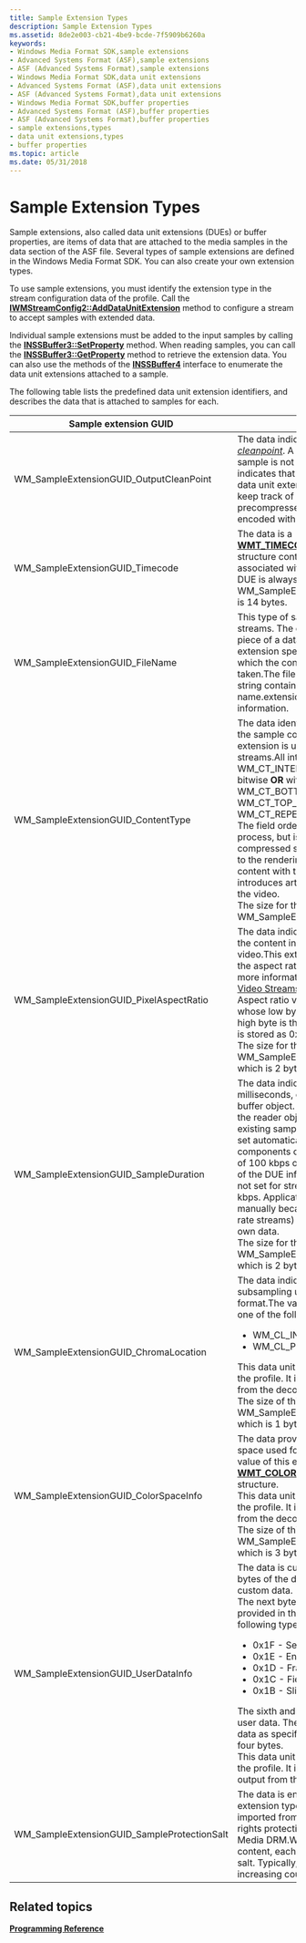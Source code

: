 ```yaml
---
title: Sample Extension Types
description: Sample Extension Types
ms.assetid: 8de2e003-cb21-4be9-bcde-7f5909b6260a
keywords:
- Windows Media Format SDK,sample extensions
- Advanced Systems Format (ASF),sample extensions
- ASF (Advanced Systems Format),sample extensions
- Windows Media Format SDK,data unit extensions
- Advanced Systems Format (ASF),data unit extensions
- ASF (Advanced Systems Format),data unit extensions
- Windows Media Format SDK,buffer properties
- Advanced Systems Format (ASF),buffer properties
- ASF (Advanced Systems Format),buffer properties
- sample extensions,types
- data unit extensions,types
- buffer properties
ms.topic: article
ms.date: 05/31/2018
---
```


# Sample Extension Types

Sample extensions, also called data unit extensions (DUEs) or buffer properties, are items of data that are attached to the media samples in the data section of the ASF file. Several types of sample extensions are defined in the Windows Media Format SDK. You can also create your own extension types.

To use sample extensions, you must identify the extension type in the stream configuration data of the profile. Call the [**IWMStreamConfig2::AddDataUnitExtension**](/previous-versions/windows/desktop/api/Wmsdkidl/nf-wmsdkidl-iwmstreamconfig2-adddataunitextension) method to configure a stream to accept samples with extended data.

Individual sample extensions must be added to the input samples by calling the [**INSSBuffer3::SetProperty**](/previous-versions/windows/desktop/api/Wmsbuffer/nf-wmsbuffer-inssbuffer3-setproperty) method. When reading samples, you can call the [**INSSBuffer3::GetProperty**](/previous-versions/windows/desktop/api/Wmsbuffer/nf-wmsbuffer-inssbuffer3-getproperty) method to retrieve the extension data. You can also use the methods of the [**INSSBuffer4**](/previous-versions/windows/desktop/api/wmsbuffer/nn-wmsbuffer-inssbuffer4) interface to enumerate the data unit extensions attached to a sample.

The following table lists the predefined data unit extension identifiers, and describes the data that is attached to samples for each.



<table>
<colgroup>
<col style="width: 50%" />
<col style="width: 50%" />
</colgroup>
<thead>
<tr class="header">
<th>Sample extension GUID</th>
<th>Description</th>
</tr>
</thead>
<tbody>
<tr class="odd">
<td>WM_SampleExtensionGUID_OutputCleanPoint</td>
<td>The data indicates whether the sample is a <a href="wmformat-glossary.md"><em>cleanpoint</em></a>. A value of zero indicates that the sample is not a cleanpoint. A non-zero value indicates that it is a cleanpoint. This sample data unit extension (DUE) type is used to keep track of cleanpoints when writing precompressed media streams that were encoded with third-party codecs.</td>
</tr>
<tr class="even">
<td>WM_SampleExtensionGUID_Timecode</td>
<td>The data is a <a href="/previous-versions/windows/desktop/api/wmsdkidl/ns-wmsdkidl-wmt_timecode_extension_data"><strong>WMT_TIMECODE_EXTENSION_DATA</strong></a> structure containing SMPTE time code data associated with the sample.The size for this DUE is always WM_SampleExtension_Timecode_Size, which is 14 bytes.<br/></td>
</tr>
<tr class="odd">
<td>WM_SampleExtensionGUID_FileName</td>
<td>This type of sample extension is used for file streams. The data in a file stream sample is a piece of a data file. The data in the sample extension specifies the name of the file from which the content in the sample was taken.The file name is a wide-character string containing the file name in name.extension format without any path information.<br/></td>
</tr>
<tr class="even">
<td>WM_SampleExtensionGUID_ContentType</td>
<td>The data identifies the type of content that the sample contains. This type of sample extension is used with interlaced video streams.All interlaced content uses the WM_CT_INTERLACED flag combined by a bitwise <strong>OR</strong> with either WM_CT_BOTTOM_FIELD_FIRST, WM_CT_TOP_FIELD_FIRST, or WM_CT_REPEAT_FIRST_FIELD.<br/> The field order is not used in the encoding process, but is maintained with the compressed samples so that it can be passed to the rendering hardware. Playing interlaced content with the incorrect field order introduces artifacts such as motion jitter in the video.<br/> The size for this DUE is always WM_SampleExtension_ContentType_Size.<br/></td>
</tr>
<tr class="odd">
<td>WM_SampleExtensionGUID_PixelAspectRatio</td>
<td>The data indicates the pixel aspect ratio of the content in the sample. This applies only to video.This extension type is used to identify the aspect ratio of non-square pixels. For more information, see <a href="to-read-and-write-video-streams-with-non-square-pixels.md">To Read and Write Video Streams with Non-Square Pixels</a>.<br/> Aspect ratio values are stored as a word whose low byte is the X aspect and whose high byte is the Y aspect. For example, 16:9 is stored as 0x0910.<br/> The size for this DUE is always WM_SampleExtension_PixelAspectRatio_Size, which is 2 bytes.<br/></td>
</tr>
<tr class="even">
<td>WM_SampleExtensionGUID_SampleDuration</td>
<td>The data indicates the duration, in milliseconds, of the sample contained in the buffer object. On playback, if this DUE is set the reader object will use it to overwrite the existing sample duration value.This DUE is set automatically by the SDK run-time components on video streams with bit rates of 100 kbps or greater, where the overhead of the DUE information is not significant. It is not set for streams with bit rates under 100 kbps. Applications should not set this DUE manually because the writer (on high-bit-rate streams) will overwrite the value with its own data.<br/> The size for this DUE is always WM_SampleExtension_SampleDuration_Size, which is 2 bytes.<br/></td>
</tr>
<tr class="odd">
<td>WM_SampleExtensionGUID_ChromaLocation</td>
<td>The data indicates the type of chroma subsampling used in the I420 video format.The value of this extension is set to one of the follow values:<br/>
<ul>
<li>WM_CL_INTERLACED420</li>
<li>WM_CL_PROGRESSIVE420</li>
</ul>
This data unit extension is not configured in the profile. It is included in samples output from the decoder.<br/> The size of this DUE is always WM_SampleExtension_ChromaLocation_Size, which is 1 byte.<br/></td>
</tr>
<tr class="even">
<td>WM_SampleExtensionGUID_ColorSpaceInfo</td>
<td>The data provides information about the color space used for the current video frame.The value of this extension is a <a href="/previous-versions/windows/desktop/api/wmsdkidl/ns-wmsdkidl-wmt_colorspaceinfo_extension_data"><strong>WMT_COLORSPACEINFO_EXTENSION_DATA</strong></a> structure.<br/> This data unit extension is not configured in the profile. It is included in samples output from the decoder.<br/> The size of this DUE is always WM_SampleExtension_ColorSpaceInfo_Size, which is 3 bytes.<br/></td>
</tr>
<tr class="odd">
<td>WM_SampleExtensionGUID_UserDataInfo</td>
<td>The data is custom user data.The first four bytes of the data contain the size of the custom data.<br/> The next byte contains the type of user data provided in the sample extension. The following types are supported:<br/>
<ul>
<li>0x1F - Sequence level user data</li>
<li>0x1E - Entry-point level user data</li>
<li>0x1D - Frame level user data</li>
<li>0x1C - Field level user data</li>
<li>0x1B - Slice level user data</li>
</ul>
The sixth and subsequent bytes contain the user data. There are as many bytes of user data as specified by the number in the first four bytes.<br/> This data unit extension is not configured in the profile. It is included in samples that are output from the decoder.<br/></td>
</tr>
<tr class="even">
<td>WM_SampleExtensionGUID_SampleProtectionSalt</td>
<td>The data is encrypted by sample. This sample extension type is used for content that is imported from a non-ASF file format and a rights protection scheme other than Windows Media DRM.When importing protected content, each sample must include a unique salt. Typically, this value is a monotonically increasing counter.<br/></td>
</tr>
</tbody>
</table>



 

## Related topics

<dl> <dt>

[**Programming Reference**](programming-reference.md)
</dt> </dl>

 

 





